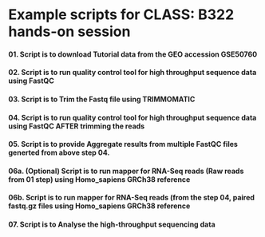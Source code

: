 # Example scripts for CLASS: B322 hands-on session 



#### 01. Script is to download Tutorial data from the GEO accession GSE50760
#### 02. Script is to run quality control tool for high throughput sequence data using FastQC
#### 03. Script is to Trim the Fastq file using TRIMMOMATIC
#### 04. Script is to run quality control tool for high throughput sequence data using FastQC AFTER trimming the reads 
#### 05. Script is to provide Aggregate results from multiple FastQC files generted from above step 04. 
#### 06a. (Optional) Script is to run mapper for RNA-Seq reads (Raw reads from 01 step) using Homo_sapiens GRCh38 reference
#### 06b. Script is to run mapper for RNA-Seq reads (from the step 04, paired fastq.gz files using Homo_sapiens GRCh38 reference
#### 07. Script is to Analyse the high-throughput sequencing data


	

	

